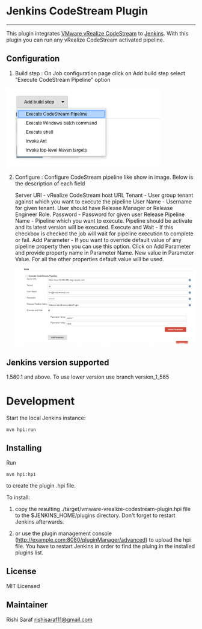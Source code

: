 # Jenkins CodeStream Plugin
---------------------
This plugin integrates [VMware vRealize CodeStream][] to [Jenkins][]. With this plugin you can run any vRealize CodeStream activated pipeline.

[VMware vRealize CodeStream]: https://www.vmware.com/products/vrealize-code-stream
[Jenkins]: https://jenkins-ci.org/

Configuration
-------------

1) Build step : On Job configuration page click on Add build step select “Execute CodeStream Pipeline” option

![Build step](/doc/add-build-step.png)

2) Configure :  Configure CodeStream pipeline like show in image. Below is the description of each field

     Server URl -   vRealize CodeStream host URL
     Tenant - User group tenant against which you want to execute the pipeline
     User Name - Username for given tenant. User should have Release Manager or Release Engineer Role.
     Password - Password for given user
     Release Pipeline Name - Pipeline which you want to execute. Pipeline should be activate and its latest version will be executed.
     Execute and Wait - If this checkbox is checked the job will wait for pipeline execution to complete or fail.
     Add Parameter - If you want to override default value of any pipeline property then you can use this option. Click on Add Parameter and provide property name in Parameter Name. New  value in Parameter Value. For all the other properties default value will be used.

     ![Configure](/doc/configuration.png)


Jenkins version supported
------------------------
1.580.1 and above. To use lower version use branch version_1_565


Development
===========

Start the local Jenkins instance:

    mvn hpi:run


Installing
----------
Run

	mvn hpi:hpi

to create the plugin .hpi file.


To install:

1. copy the resulting ./target/vmware-vrealize-codestream-plugin.hpi file to the $JENKINS_HOME/plugins directory. Don't forget to restart Jenkins afterwards.

2. or use the plugin management console (http://example.com:8080/pluginManager/advanced) to upload the hpi file. You have to restart Jenkins in order to find the pluing in the installed plugins list.

License
----------
MIT Licensed


Maintainer
----------
Rishi Saraf <rishisaraf11@gmail.com>






